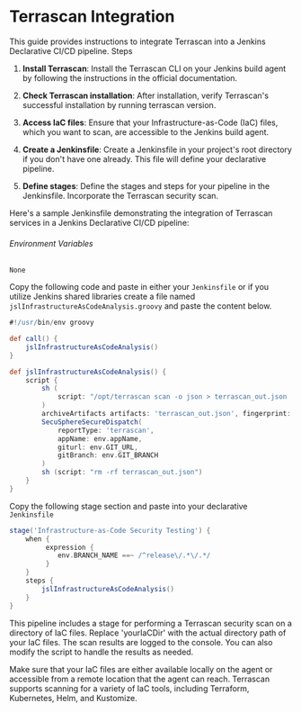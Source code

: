# Terrascan Integration

This guide provides instructions to integrate Terrascan into a Jenkins Declarative CI/CD pipeline.
Steps

1. **Install Terrascan**: Install the Terrascan CLI on your Jenkins build agent by following the instructions in the official documentation.

2. **Check Terrascan installation**: After installation, verify Terrascan's successful installation by running terrascan version.

3. **Access IaC files**: Ensure that your Infrastructure-as-Code (IaC) files, which you want to scan, are accessible to the Jenkins build agent.

4. **Create a Jenkinsfile**: Create a Jenkinsfile in your project's root directory if you don't have one already. This file will define your declarative pipeline.

5. **Define stages**: Define the stages and steps for your pipeline in the Jenkinsfile. Incorporate the Terrascan security scan.

Here's a sample Jenkinsfile demonstrating the integration of Terrascan services in a Jenkins Declarative CI/CD pipeline:

###### Environment Variables
```
None
```

Copy the following code and paste in either your `Jenkinsfile` or if you utilize Jenkins shared libraries create a file named `jslInfrastructureAsCodeAnalysis.groovy` and paste the content below.

```groovy
#!/usr/bin/env groovy

def call() {
    jslInfrastructureAsCodeAnalysis()
}

def jslInfrastructureAsCodeAnalysis() {
    script {
        sh (
            script: "/opt/terrascan scan -o json > terrascan_out.json || true"
        )
        archiveArtifacts artifacts: 'terrascan_out.json', fingerprint: true
        SecuSphereSecureDispatch(
            reportType: 'terrascan',
            appName: env.appName,
            giturl: env.GIT_URL,
            gitBranch: env.GIT_BRANCH
        )
        sh (script: "rm -rf terrascan_out.json")
    }
}
```

Copy the following stage section and paste into your declarative `Jenkinsfile`
```groovy
stage('Infrastructure-as-Code Security Testing') {
    when {
         expression {
            env.BRANCH_NAME ==~ /^release\/.*\/.*/
         }
    }
    steps {
        jslInfrastructureAsCodeAnalysis()
    }
}
```


This pipeline includes a stage for performing a Terrascan security scan on a directory of IaC files. Replace 'yourIaCDir' with the actual directory path of your IaC files. The scan results are logged to the console. You can also modify the script to handle the results as needed.

Make sure that your IaC files are either available locally on the agent or accessible from a remote location that the agent can reach. Terrascan supports scanning for a variety of IaC tools, including Terraform, Kubernetes, Helm, and Kustomize.
